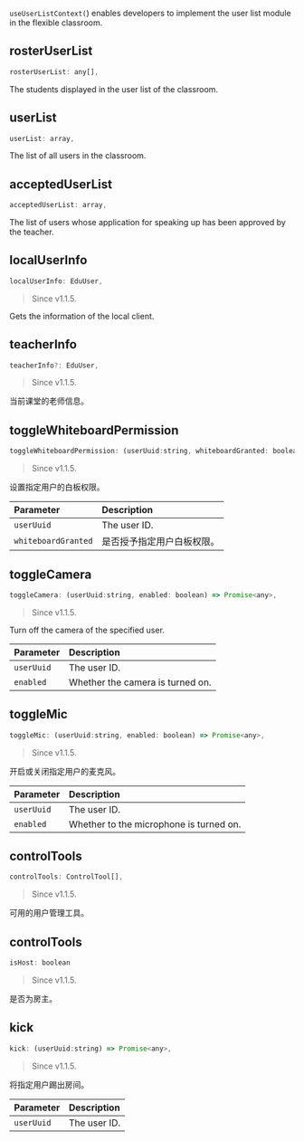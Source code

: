 `useUserListContext(`) enables developers to implement the user list module in the flexible classroom.

## rosterUserList

```javascript
rosterUserList: any[],
```

The students displayed in the user list of the classroom.

## userList

```javascript
userList: array,
```

The list of all users in the classroom.

## acceptedUserList

```javascript
acceptedUserList: array,
```

The list of users whose application for speaking up has been approved by the teacher.

## localUserInfo

```javascript
localUserInfo: EduUser,
```

> Since v1.1.5.

Gets the information of the local client.

## teacherInfo

```javascript
teacherInfo?: EduUser,
```

> Since v1.1.5.

当前课堂的老师信息。

## toggleWhiteboardPermission

```javascript
toggleWhiteboardPermission: (userUuid:string, whiteboardGranted: boolean) => Promise<any>,
```

> Since v1.1.5.

设置指定用户的白板权限。

| Parameter | Description |
| :------------------ | :------------------------- |
| `userUuid` | The user ID. |
| `whiteboardGranted` | 是否授予指定用户白板权限。 |

## toggleCamera

```javascript
toggleCamera: (userUuid:string, enabled: boolean) => Promise<any>,
```

> Since v1.1.5.

Turn off the camera of the specified user.

| Parameter | Description |
| :--------- | :--------------- |
| `userUuid` | The user ID. |
| `enabled` | Whether the camera is turned on. |

## toggleMic

```javascript
toggleMic: (userUuid:string, enabled: boolean) => Promise<any>,
```

> Since v1.1.5.

开启或关闭指定用户的麦克风。

| Parameter | Description |
| :--------- | :--------------- |
| `userUuid` | The user ID. |
| `enabled` | Whether to the microphone is turned on. |

## controlTools

```javascript
controlTools: ControlTool[],
```

> Since v1.1.5.

可用的用户管理工具。

## controlTools

```javascript
isHost: boolean
```

> Since v1.1.5.

是否为房主。

## kick

```javascript
kick: (userUuid:string) => Promise<any>,
```

> Since v1.1.5.

将指定用户踢出房间。

| Parameter | Description |
| :--------- | :-------- |
| `userUuid` | The user ID. |
